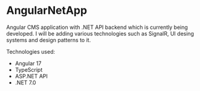 # AngularNetApp
Angular CMS application with .NET API backend which is currently being developed. I will be adding various technologies such as SignalR, UI desing systems and design patterns to it.

Technologies used:
- Angular 17
- TypeScript
- ASP.NET API
- .NET 7.0
